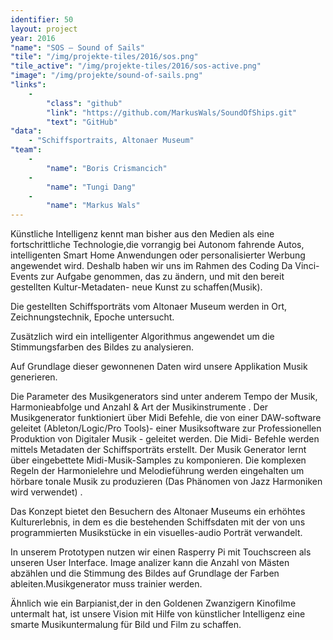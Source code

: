 ```yaml
---
identifier: 50
layout: project
year: 2016
"name": "SOS – Sound of Sails"
"tile": "/img/projekte-tiles/2016/sos.png"
"tile_active": "/img/projekte-tiles/2016/sos-active.png"
"image": "/img/projekte/sound-of-sails.png"
"links":
    -
        "class": "github"
        "link": "https://github.com/MarkusWals/SoundOfShips.git"
        "text": "GitHub"
"data":
    - "Schiffsportraits, Altonaer Museum"
"team":
    -
        "name": "Boris Crismancich"
    -
        "name": "Tungi Dang"
    -
        "name": "Markus Wals"
---
```

Künstliche Intelligenz kennt man bisher aus den Medien als eine fortschrittliche Technologie,die vorrangig bei Autonom fahrende Autos, intelligenten Smart Home Anwendungen oder personalisierter Werbung angewendet wird. Deshalb haben wir uns im Rahmen des Coding Da Vinci-Events zur Aufgabe genommen, das zu ändern, und mit den bereit gestellten Kultur-Metadaten- neue Kunst zu schaffen(Musik).

Die gestellten Schiffsporträts vom Altonaer Museum  werden in Ort, Zeichnungstechnik, Epoche untersucht.

Zusätzlich wird ein intelligenter Algorithmus angewendet um die Stimmungsfarben des Bildes zu analysieren.

Auf Grundlage dieser gewonnenen Daten wird unsere Applikation Musik generieren.

Die Parameter des Musikgenerators sind unter anderem Tempo der Musik, Harmonieabfolge und Anzahl & Art der Musikinstrumente
.
Der Musikgenerator funktioniert über Midi Befehle, die von einer DAW-software geleitet (Ableton/Logic/Pro Tools)- einer Musiksoftware zur Professionellen Produktion von Digitaler Musik - geleitet werden. Die Midi- Befehle werden mittels Metadaten der Schiffsporträts erstellt. Der Musik Generator lernt über eingebettete Midi-Musik-Samples zu komponieren. Die komplexen Regeln der Harmonielehre und Melodieführung werden eingehalten um hörbare tonale Musik zu produzieren (Das Phänomen von Jazz Harmoniken wird verwendet) .

Das Konzept bietet den Besuchern des Altonaer Museums ein erhöhtes Kulturerlebnis, in dem es die bestehenden Schiffsdaten mit der von uns programmierten Musikstücke in ein visuelles-audio Porträt verwandelt.

In unserem Prototypen nutzen wir einen Rasperry Pi mit Touchscreen als unseren User Interface. Image analizer kann die Anzahl von Mästen abzählen und die Stimmung des Bildes auf Grundlage der Farben ableiten.Musikgenerator muss trainier werden.

Ähnlich wie ein Barpianist,der in den Goldenen Zwanzigern Kinofilme untermalt hat, ist unsere Vision mit Hilfe von künstlicher Intelligenz eine smarte Musikuntermalung für Bild und Film zu schaffen.
